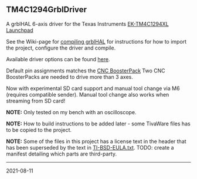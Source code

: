 ## TM4C1294GrblDriver

A grblHAL 6-axis driver for the Texas Instruments [EK-TM4C1294XL Launchpad](https://www.ti.com/tool/EK-TM4C1294XL#)

See the Wiki-page for [compiling grblHAL](https://github.com/grblHAL/core/wiki/Compiling-GrblHAL) for instructions for how to import the project, configure the driver and compile.

Available driver options can be found [here](base/my_machine.h).

Default pin assignments matches the [CNC BoosterPack](https://github.com/terjeio/CNC_Boosterpack)
Two CNC BoosterPacks are needed to drive more than 3 axes.

Now with experimental SD card support and manual tool change via M6 (requires compatible sender). 
Manual tool change also works when streaming from SD card!

**NOTE:** Only tested on my bench with an oscilloscope.

**NOTE:** How to build instructions to be added later - some TivaWare files has to be copied to the project.

**NOTE:** Some of the files in this project has a license text in the header that has been superseded by the text in [TI-BSD-EULA.txt](TI-BSD-EULA.txt). TODO: create a manifest detailing which parts are third-party.

---
2021-08-11